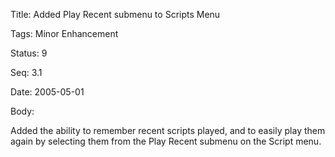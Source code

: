 Title:  Added Play Recent submenu to Scripts Menu

Tags:   Minor Enhancement

Status: 9

Seq:    3.1

Date:   2005-05-01

Body:

Added the ability to remember recent scripts played, and to easily play them again by selecting them from the Play Recent submenu on the Script menu.
